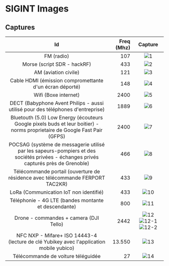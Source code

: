 # SIGINT Images

## Captures

| Id | Freq (Mhz) | Capture |
|:----:|----: |:---------:|
|FM (radio)| 107 | ![1](./1-107Mhz.png)|
|Morse (script SDR - hackRF)| 433 | ![2](./2-433Mhz.png)|
|AM (aviation civile)| 121 | ![3](./3-121Mhz.png)|
|Cable HDMI (émission compromettante d'un écran déporté)| 148 | ![4](./4-148Mhz.png)|
|Wifi (Boxe internet)| 2400 | ![5](./5-2400Mhz.png)|
|DECT (Babyphone Avent Philips - aussi utilisé pour des téléphones d'entreprise)| 1889 | ![6](./6-1889Mhz.png)|
|Bluetouth (5.0) Low Energy (écouteurs Google pixels buds et leur boitier) - norms proprietaire de Google Fast Pair (GFPS)| 2400 | ![7](./7-2400Mhz.png)|
|POCSAG (système de messagerie utilisé par les sapeurs-pompiers et des sociétés privées - échanges privés capturés près de Grenoble)| 466 | ![8](./8-466Mhz.png)|
|Télécommande portail (ouverture de résidence avec télécommande FERPORT TAC2KR)| 433 | ![9](./9-433Mhz.png)|
|LoRa (Communication IoT non identifié)| 433 | ![10](./10-433Mhz.png) |
|Téléphonie - 4G LTE (bandes montante et descendante)| 800 | ![11](./11-800Mhz.png) |
|Drone - commandes + camera (DJI Tello)| 2442 | ![12](./12-2442Mhz.png) ![12-1](./12-Drone-DJI-Tello-Camera-telemetrie-cmd.png) ![12-2](./12-Drone-DJI-Tello-Perte-de-signal-et-arret.png) |
|NFC NXP - Mifare+ ISO 14443-4 (lecture de clé Yubikey avec l'application mobile yubico)| 13.550 | ![13](./13-13Mhz.png) |
|Télécommande de voiture téléguidée| 27 | ![14](./14-27Mhz.png) |




